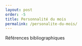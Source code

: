 ```yaml
---
layout: post
order: -5
title: Personnalité du mois
permalink: /personalite-du-mois/
---
```

Références bibliographiques